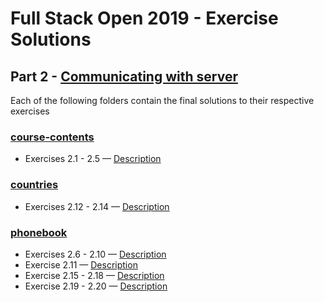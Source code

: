 # Full Stack Open 2019 - Exercise Solutions

## Part 2 - [Communicating with server](https://fullstackopen.com/en/part2)

Each of the following folders contain the final solutions to their respective exercises

### [course-contents](https://github.com/jeremy-ebinum/full-stack-open-2019/tree/master/part2/course-contents)

- Exercises 2.1 - 2.5 — [Description](https://fullstackopen.com/en/part2/rendering_a_collection_modules#exercises)

### [countries](https://github.com/jeremy-ebinum/full-stack-open-2019/tree/master/part2/countries)

- Exercises 2.12 - 2.14 — [Description](https://fullstackopen.com/en/part2/getting_data_from_server#exercises)

### [phonebook](https://github.com/jeremy-ebinum/full-stack-open-2019/tree/master/part2/phonebook)

- Exercises 2.6 - 2.10 — [Description](https://fullstackopen.com/en/part2/forms#exercises)
- Exercise 2.11 — [Description](https://fullstackopen.com/en/part2/getting_data_from_server#exercises)
- Exercise 2.15 - 2.18 — [Description](https://fullstackopen.com/en/part2/altering_data_in_server#exercises)
- Exercise 2.19 - 2.20 — [Description](https://fullstackopen.com/en/part2/adding_styles_to_react_app#exercises)
